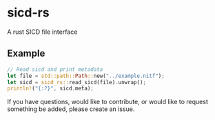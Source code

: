 # sicd-rs

A rust SICD file interface

## Example

```rust
// Read sicd and print metadata
let file = std::path::Path::new("../example.nitf");
let sicd = sicd_rs::read_sicd(file).unwrap();
println!("{:?}", sicd.meta);
```

If you have questions, would like to contribute, or would like to request
something be added, please create an issue.

